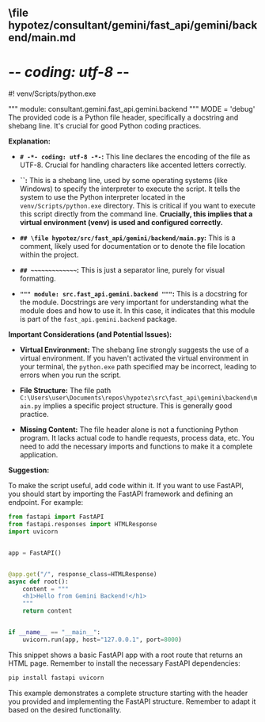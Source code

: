 ## \file hypotez/consultant/gemini/fast_api/gemini/backend/main.md
# -*- coding: utf-8 -*-
#! venv/Scripts/python.exe

""" module: consultant.gemini.fast_api.gemini.backend """
MODE = 'debug'
The provided code is a Python file header, specifically a docstring and shebang line.  It's crucial for good Python coding practices.

**Explanation:**

* **`# -*- coding: utf-8 -*-`:** This line declares the encoding of the file as UTF-8.  Crucial for handling characters like accented letters correctly.

* **``:**  This is a shebang line,  used by some operating systems (like Windows) to specify the interpreter to execute the script.  It tells the system to use the Python interpreter located in the `venv/Scripts/python.exe` directory.  This is critical if you want to execute this script directly from the command line.  **Crucially, this implies that a virtual environment (venv) is used and configured correctly.**

* **`## \file hypotez/src/fast_api/gemini/backend/main.py`:**  This is a comment, likely used for documentation or to denote the file location within the project.


* **`## ~~~~~~~~~~~~~`:**  This is just a separator line, purely for visual formatting.

* **`""" module: src.fast_api.gemini.backend """`:** This is a docstring for the module.  Docstrings are very important for understanding what the module does and how to use it.  In this case, it indicates that this module is part of the `fast_api.gemini.backend` package.

**Important Considerations (and Potential Issues):**

* **Virtual Environment:**  The shebang line strongly suggests the use of a virtual environment.  If you haven't activated the virtual environment in your terminal, the `python.exe` path specified may be incorrect, leading to errors when you run the script.

* **File Structure:**  The file path `C:\Users\user\Documents\repos\hypotez\src\fast_api\gemini\backend\main.py` implies a specific project structure.  This is generally good practice.

* **Missing Content:** The file header alone is not a functioning Python program.  It lacks actual code to handle requests, process data, etc.  You need to add the necessary imports and functions to make it a complete application.

**Suggestion:**

To make the script useful, add code within it. If you want to use FastAPI, you should start by importing the FastAPI framework and defining an endpoint.  For example:

```python
from fastapi import FastAPI
from fastapi.responses import HTMLResponse
import uvicorn


app = FastAPI()


@app.get("/", response_class=HTMLResponse)
async def root():
    content = """
    <h1>Hello from Gemini Backend!</h1>
    """
    return content


if __name__ == "__main__":
    uvicorn.run(app, host="127.0.0.1", port=8000)
```

This snippet shows a basic FastAPI app with a root route that returns an HTML page. Remember to install the necessary FastAPI dependencies:

```bash
pip install fastapi uvicorn
```

This example demonstrates a complete structure starting with the header you provided and implementing the FastAPI structure. Remember to adapt it based on the desired functionality.